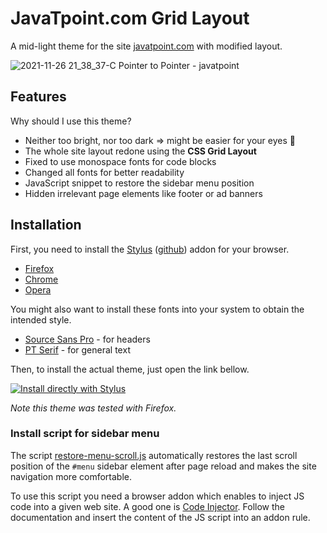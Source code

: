 # JavaTpoint.com Grid Layout
A mid-light theme for the site [javatpoint.com](https://www.javatpoint.com) with modified layout.

![2021-11-26 21_38_37-C Pointer to Pointer - javatpoint](https://user-images.githubusercontent.com/69433093/143628947-aae877ad-432c-4130-b2be-e9fb633cf853.png)


## Features
Why should I use this theme?

* Neither too bright, nor too dark ⇒ might be easier for your eyes 👀
* The whole site layout redone using the **CSS Grid Layout**
* Fixed to use monospace fonts for code blocks
* Changed all fonts for better readability
* JavaScript snippet to restore the sidebar menu position
* Hidden irrelevant page elements like footer or ad banners


## Installation
First, you need to install the [Stylus](https://add0n.com/stylus.html) ([github](https://github.com/openstyles/stylus)) addon for your browser.

* [Firefox](https://addons.mozilla.org/en-US/firefox/addon/styl-us/)
* [Chrome](https://chrome.google.com/webstore/detail/stylus/clngdbkpkpeebahjckkjfobafhncgmne)
* [Opera](https://addons.opera.com/en-gb/extensions/details/stylus/)

You might also want to install these fonts into your system to obtain the intended style.

* [Source Sans Pro](https://fonts.google.com/specimen/Source+Sans+Pro) - for headers
* [PT Serif](https://fonts.google.com/specimen/PT+Serif) - for general text

Then, to install the actual theme, just open the link bellow.

[![Install directly with Stylus](https://img.shields.io/badge/Install%20directly%20with-Stylus-238b8b.svg)](
    https://github.com/midvok/web-user-styles/raw/master/javatpoint/javatpoint-grid-layout.user.css
)

_Note this theme was tested with Firefox._

### Install script for sidebar menu

The script [restore-menu-scroll.js](restore-menu-scroll.js) automatically restores the last scroll position of the `#menu` sidebar element after page reload and makes the site navigation more comfortable.

To use this script you need a browser addon which enables to inject JS code into a given web site. A good one is [Code Injector](https://github.com/Lor-Saba/Code-Injector). Follow the documentation and insert the content of the JS script into an addon rule.

